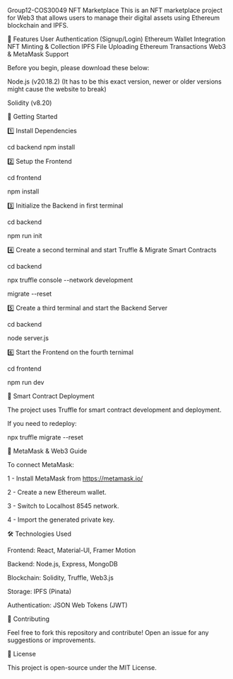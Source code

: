 Group12-COS30049 NFT Marketplace
This is an NFT marketplace project for Web3 that allows users to manage their digital assets using Ethereum blockchain and IPFS.

📌 Features
User Authentication (Signup/Login)
Ethereum Wallet Integration
NFT Minting & Collection
IPFS File Uploading
Ethereum Transactions
Web3 & MetaMask Support

Before you begin, please download these below:

Node.js (v20.18.2) (It has to be this exact version, newer or older versions might cause the website to break)

Solidity (v8.20)

🚀 Getting Started

1️⃣ Install Dependencies

cd backend
npm install

2️⃣ Setup the Frontend

cd frontend

npm install

3️⃣ Initialize the Backend in first terminal

cd backend

npm run init

4️⃣ Create a second terminal and start Truffle & Migrate Smart Contracts

cd backend

npx truffle console --network development

migrate --reset

5️⃣ Create a third terminal and start the Backend Server

cd backend

node server.js

6️⃣ Start the Frontend on the fourth ternimal

cd frontend

npm run dev

📜 Smart Contract Deployment

The project uses Truffle for smart contract development and deployment.

If you need to redeploy:

npx truffle migrate --reset

🔗 MetaMask & Web3 Guide

To connect MetaMask:

1 - Install MetaMask from https://metamask.io/

2 - Create a new Ethereum wallet.

3 - Switch to Localhost 8545 network.

4 - Import the generated private key.

🛠 Technologies Used

Frontend: React, Material-UI, Framer Motion

Backend: Node.js, Express, MongoDB

Blockchain: Solidity, Truffle, Web3.js

Storage: IPFS (Pinata)

Authentication: JSON Web Tokens (JWT)


📌 Contributing

Feel free to fork this repository and contribute! Open an issue for any suggestions or improvements.

📜 License

This project is open-source under the MIT License.
